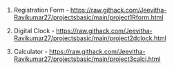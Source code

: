 1. Registration Form - https://raw.githack.com/Jeevitha-Ravikumar27/projectsbasic/main/project1Rform.html



2. Digital Clock  -    https://raw.githack.com/Jeevitha-Ravikumar27/projectsbasic/main/project2dclock.html



3. Calculator -        https://raw.githack.com/Jeevitha-Ravikumar27/projectsbasic/main/project3calci.html
